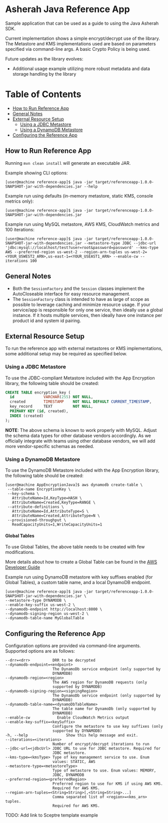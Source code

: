 # Asherah Java Reference App

Sample application that can be used as a guide to using the Java Asherah SDK.

Current implementation shows a simple encrypt/decrypt use of the library. The Metastore and KMS implementations used are based on parameters specified via command-line args. A basic Crypto Policy is being used.

Future updates as the library evolves:

- Additional usage example utilizing more robust metadata and data storage handling by the library

Table of Contents
=================

  * [How to Run Reference App](#how-to-run-reference-app)
  * [General Notes](#general-notes)
  * [External Resource Setup](#external-resource-setup)
    * [Using a JDBC Metastore](#using-a-jdbc-metastore)
    * [Using a DynamoDB Metastore](#using-a-dynamodb-metastore)
  * [Configuring the Reference App](#configuring-the-reference-app)

## How to Run Reference App

Running `mvn clean install` will generate an executable JAR.

Example showing CLI options:

```console
[user@machine reference-app]$ java -jar target/referenceapp-1.0.0-SNAPSHOT-jar-with-dependencies.jar --help
```

Example run using defaults (in-memory metastore, static KMS, console metrics only):

```console
[user@machine reference-app]$ java -jar target/referenceapp-1.0.0-SNAPSHOT-jar-with-dependencies.jar 
 ```

Example run using MySQL metastore, AWS KMS, CloudWatch metrics and 100 iterations:

```console
[user@machine reference-app]$ java -jar target/referenceapp-1.0.0-SNAPSHOT-jar-with-dependencies.jar --metastore-type JDBC --jdbc-url 'jdbc:mysql://localhost/test?user=root&password=password' --kms-type AWS --preferred-region us-west-2 --region-arn-tuples us-west-2=<YOUR_USWEST2_ARN>,us-east-1=<YOUR_USEAST1_ARN> --enable-cw --iterations 100
```

## General Notes

- Both the `SessionFactory` and the `Session` classes implement the AutoCloseable interface for easy resource
 management.
- The `SessionFactory` class is intended to have as large of scope as possible to leverage caching and minimize resource usage. If your service/app is responsible for only one service, then ideally use a global instance. If it hosts multiple services, then ideally have one instance per product id and system id pairing.

## External Resource Setup
To run the reference app with external metastores or KMS implementations, some additional setup may be required as specified below.

### Using a JDBC Metastore

To use the JDBC-compliant Metastore included with the App Encryption library, the following table should be created:

``` sql
CREATE TABLE encryption_key (
  id             VARCHAR(255) NOT NULL,
  created        TIMESTAMP    NOT NULL DEFAULT CURRENT_TIMESTAMP,
  key_record     TEXT         NOT NULL,
  PRIMARY KEY (id, created),
  INDEX (created)
);

```
**NOTE**: The above schema is known to work properly with MySQL. Adjust the schema data types for other database vendors accordingly. As we officially integrate with teams using other database vendors, we will add more vendor-specific schemas as needed.


### Using a DynamoDB Metastore
To use the DynamoDB Metastore included with the App Encryption library, the following table should be created:

``` console
[user@machine AppEncryptionJava]$ aws dynamodb create-table \
 --table-name EncryptionKey \
 --key-schema \
   AttributeName=Id,KeyType=HASH \
   AttributeName=Created,KeyType=RANGE \
 --attribute-definitions \
   AttributeName=Id,AttributeType=S \
   AttributeName=Created,AttributeType=N \
 --provisioned-throughput \
   ReadCapacityUnits=1,WriteCapacityUnits=1
```

#### Global Tables

To use Global Tables, the above table needs to be created with few modifications.

More details about how to create a Global Table can be found in the
[AWS Developer Guide](https://docs.aws.amazon.com/amazondynamodb/latest/developerguide/globaltables.tutorial.html)

Example run using DynamoDB metastore with key suffixes enabled (for Global Tables), a custom table name, and a
local DynamoDB endpoint.

```console
[user@machine reference-app]$ java -jar target/referenceapp-1.0.0-SNAPSHOT-jar-with-dependencies.jar \
--metastore-type DYNAMODB \
--enable-key-suffix us-west-2 \
--dynamodb-endpoint http://localhost:8000 \
--dynamodb-signing-region us-west-2 \
--dynamodb-table-name MyGlobalTable
``` 

## Configuring the Reference App
Configuration options are provided via command-line arguments. Supported options are as
follows:

```console
--drr=<drr>          DRR to be decrypted
--dynamodb-endpoint=<endpoint>
                     The DynamoDb service endpoint (only supported by
                     DYNAMODB)
--dynamodb-region=<region>
                     The AWS region for DynamoDB requests (only
                     supported by DYNAMODB)
--dynamodb-signing-region=<signingRegion>
                     The DynamoDb service endpoint (only supported by
                     DYNAMODB)
--dynamodb-table-name=<dynamoDbTableName>
                     The table name for DynamoDb (only supported by
                     DYNAMODB)
--enable-cw            Enable CloudWatch Metrics output
--enable-key-suffix=<keySuffix>
                     Configure the metastore to use key suffixes (only
                     supported by DYNAMODB)
-h, --help                 Show this help message and exit.
--iterations=<iterations>
                     Number of encrypt/decrypt iterations to run
--jdbc-url=<jdbcUrl> JDBC URL to use for JDBC metastore. Required for
                     JDBC metastore.
--kms-type=<kmsType> Type of key management service to use. Enum
                     values: STATIC, AWS
--metastore-type=<metastoreType>
                     Type of metastore to use. Enum values: MEMORY,
                     JDBC, DYNAMODB
--preferred-region=<preferredRegion>
                     Preferred region to use for KMS if using AWS KMS.
                     Required for AWS KMS.
--region-arn-tuples=<String=String>[,<String=String>...]
                     Comma separated list of <region>=<kms_arn> tuples.
                     Required for AWS KMS.
```

TODO: Add link to Sceptre template example  
